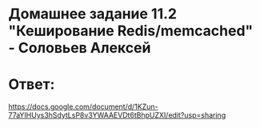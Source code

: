 # Домашнее задание 11.2 "Кеширование Redis/memcached" - Соловьев Алексей

# Ответ:

https://docs.google.com/document/d/1KZun-77aYIHUys3hSdytLsP8v3YWAAEVDt6tBhpUZXI/edit?usp=sharing
